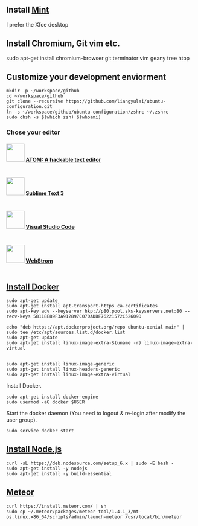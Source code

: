 ## Install [Mint](https://www.linuxmint.com)

I prefer the Xfce desktop

## Install Chromium, Git vim etc.

sudo apt-get install chromium-browser git terminator vim geany tree htop

## Customize your development enviorment

```
mkdir -p ~/workspace/github
cd ~/workspace/github
git clone --recursive https://github.com/liangyulai/ubuntu-configuration.git
ln -s ~/workspace/github/ubuntu-configuration/zshrc ~/.zshrc
sudo chsh -s $(which zsh) $(whoami)
```

### Chose your editor
#### <img src="https://www.meteor.com/assets/icon-atom.svg" width="48"> [ATOM: A hackable text editor](https://atom.io/)
```
```

#### <img src="https://www.meteor.com/assets/icon-subline.svg" width="48"> [Sublime Text 3](https://www.sublimetext.com/3)
```
```

#### <img src="https://www.meteor.com/assets/icon-visual.svg" width="48"> [Visual Studio Code](https://code.visualstudio.com/download)
```
```

#### <img src="https://www.meteor.com/assets/icon-webstr.svg" width="48"> [WebStrom](https://www.jetbrains.com/webstorm/)
```
```

## [Install Docker](https://docs.docker.com/engine/installation/linux/ubuntulinux/)

```
sudo apt-get update
sudo apt-get install apt-transport-https ca-certificates
sudo apt-key adv --keyserver hkp://p80.pool.sks-keyservers.net:80 --recv-keys 58118E89F3A912897C070ADBF76221572C52609D

echo "deb https://apt.dockerproject.org/repo ubuntu-xenial main" | sudo tee /etc/apt/sources.list.d/docker.list
sudo apt-get update
sudo apt-get install linux-image-extra-$(uname -r) linux-image-extra-virtual


sudo apt-get install linux-image-generic
sudo apt-get install linux-headers-generic
sudo apt-get install linux-image-extra-virtual
```
Install Docker.
```
sudo apt-get install docker-engine
sudo usermod -aG docker $USER
```
Start the docker daemon (You need to logout & re-login after modify the user group).
```
sudo service docker start
```



## [Install Node.js](https://nodejs.org/en/download/package-manager/#debian-and-ubuntu-based-linux-distributions)
```
curl -sL https://deb.nodesource.com/setup_6.x | sudo -E bash -
sudo apt-get install -y nodejs
sudo apt-get install -y build-essential
```

## [Meteor](https://www.meteor.com/install)

```
curl https://install.meteor.com/ | sh
sudo cp ~/.meteor/packages/meteor-tool/1.4.1_3/mt-os.linux.x86_64/scripts/admin/launch-meteor /usr/local/bin/meteor
```
